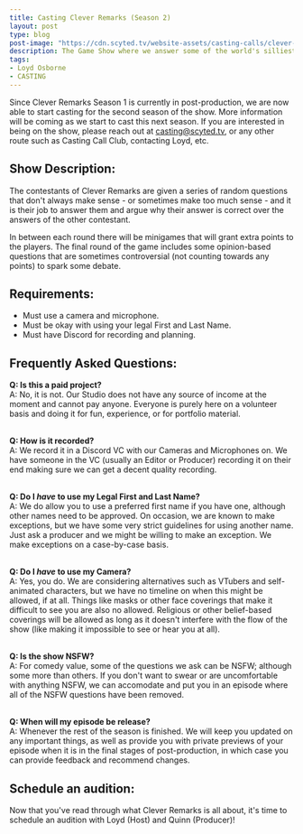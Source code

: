 ```yaml
---
title: Casting Clever Remarks (Season 2)
layout: post
type: blog
post-image: "https://cdn.scyted.tv/website-assets/casting-calls/clever-remarks.jpg"
description: The Game Show where we answer some of the world's silliest questions.
tags:
- Loyd Osborne
- CASTING
---
```


Since Clever Remarks Season 1 is currently in post-production, we are now able to start casting for the second season of the show. More information will be coming as we start to cast this next season. If you are interested in being on the show, please reach out at <a href="mailto:casting@scyted.tv">casting@scyted.tv</a>, or any other route such as Casting Call Club, contacting Loyd, etc.

## Show Description:

The contestants of Clever Remarks are given a series of random questions that don't always make sense - or sometimes make too much sense - and it is their job to answer them and argue why their answer is correct over the answers of the other contestant.

In between each round there will be minigames that will grant extra points to the players. The final round of the game includes some opinion-based questions that are sometimes controversial (not counting towards any points) to spark some debate.

## Requirements:
- Must use a camera and microphone.
- Must be okay with using your legal First and Last Name.
- Must have Discord for recording and planning.

## Frequently Asked Questions:

**Q: Is this a paid project?**
<br>
A: No, it is not. Our Studio does not have any source of income at the moment and cannot pay anyone. Everyone is purely here on a volunteer basis and doing it for fun, experience, or for portfolio material.
<br><br>

**Q: How is it recorded?**
<br>
A: We record it in a Discord VC with our Cameras and Microphones on. We have someone in the VC (usually an Editor or Producer) recording it on their end making sure we can get a decent quality recording.
<br><br>

**Q: Do I *have* to use my Legal First and Last Name?**
<br>
A: We do allow you to use a preferred first name if you have one, although other names need to be approved. On occasion, we are known to make exceptions, but we have some very strict guidelines for using another name. Just ask a producer and we might be willing to make an exception. We make exceptions on a case-by-case basis.
<br><br>

**Q: Do I *have* to use my Camera?**
<br>
A: Yes, you do. We are considering alternatives such as VTubers and self-animated characters, but we have no timeline on when this might be allowed, if at all. Things like masks or other face coverings that make it difficult to see you are also no allowed. Religious or other belief-based coverings will be allowed as long as it doesn't interfere with the flow of the show (like making it impossible to see or hear you at all).
<br><br>

**Q: Is the show NSFW?**
<br>
A: For comedy value, some of the questions we ask can be NSFW; although some more than others. If you don't want to swear or are uncomfortable with anything NSFW, we can accomodate and put you in an episode where all of the NSFW questions have been removed.
<br><br>

**Q: When will my episode be release?**
<br>
A: Whenever the rest of the season is finished. We will keep you updated on any important things, as well as provide you with private previews of your episode when it is in the final stages of post-production, in which case you can provide feedback and recommend changes.

<!-- <br>

<iframe src="https://docs.google.com/forms/d/e/1FAIpQLSesMuu93XFEzVLuHTWT7k7e9JdLvSpgpjyFk-7HgiT51HXHMA/viewform?embedded=true" width="50%" height="500" frameborder="0" marginheight="0" marginwidth="0">Loading…</iframe> -->

## Schedule an audition:

Now that you've read through what Clever Remarks is all about, it's time to schedule an audition with Loyd (Host) and Quinn (Producer)!

<!-- Google Calendar Appointment Scheduling begin -->
<link href="https://calendar.google.com/calendar/scheduling-button-script.css" rel="stylesheet">
<script src="https://calendar.google.com/calendar/scheduling-button-script.js" async></script>
<script>
(function() {
  var target = document.currentScript;
  window.addEventListener('load', function() {
    calendar.schedulingButton.load({
      url: 'https://calendar.google.com/calendar/appointments/schedules/AcZssZ0zbN5WuTz94PFLlBzkchPcriaSvNnZzt7dGCituSAZUpFFmY0Z3n41Mmr5LagnX8FFIs7DMxSx?gv=true',
      color: '#039BE5',
      label: 'Schedule Audition',
      target,
    });
  });
})();
</script>
<!-- end Google Calendar Appointment Scheduling -->